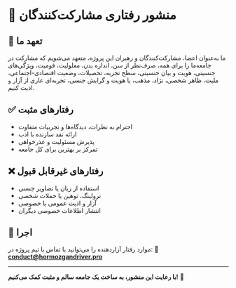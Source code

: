 # 📜 منشور رفتاری مشارکت‌کنندگان

## 🤝 تعهد ما

ما به‌عنوان اعضا، مشارکت‌کنندگان و رهبران این پروژه، متعهد می‌شویم که مشارکت در جامعه‌ما را برای همه، صرف‌نظر از سن، اندازه بدن، معلولیت، قومیت، ویژگی‌های جنسیتی، هویت و بیان جنسیتی، سطح تجربه، تحصیلات، وضعیت اقتصادی-اجتماعی، ملیت، ظاهر شخصی، نژاد، مذهب، یا هویت و گرایش جنسی، تجربه‌ای عاری از آزار و اذیت کنیم.

## ✅ رفتارهای مثبت

- احترام به نظرات، دیدگاه‌ها و تجربیات متفاوت
- ارائه نقد سازنده با ادب
- پذیرش مسئولیت و عذرخواهی
- تمرکز بر بهترین برای کل جامعه

## ❌ رفتارهای غیرقابل قبول

- استفاده از زبان یا تصاویر جنسی
- ترولینگ، توهین یا حملات شخصی
- آزار و اذیت عمومی یا خصوصی
- انتشار اطلاعات خصوصی دیگران

## 🚨 اجرا

موارد رفتار آزاردهنده را می‌توانید با تماس با تیم پروژه در:
📧 **conduct@hormozgandriver.pro**

---

**با رعایت این منشور، به ساخت یک جامعه سالم و مثبت کمک می‌کنیم!** 🌟
